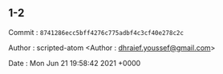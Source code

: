 ## 1-2 

 Commit : `8741286ecc5bff4276c775adbf4c3cf40e278c2c`

 Author : scripted-atom <Author : dhraief.youssef@gmail.com> 

 Date 	: Mon Jun 21 19:58:42 2021 +0000 

